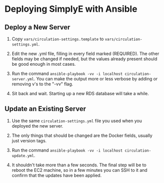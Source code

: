 # Deploying SimplyE with Ansible

## Deploy a New Server

1. Copy `vars/circulation-settings.template` to `vars/circulation-settings.yml`.

2. Edit the new .yml file, filling in every field marked (REQUIRED). The other fields may be changed if needed, but the values already present should be good enough in most cases.

3. Run the command `ansible-playbook -vv -i localhost circulation-server.yml`. You can make the output more or less verbose by adding or removing v's to the "-vv" flag.

4. Sit back and wait. Starting up a new RDS database will take a while.

## Update an Existing Server

1. Use the same `circulation-settings.yml` file you used when you deployed the new server.

2. The only things that should be changed are the Docker fields, usually just version tags.

3. Run the command `ansible-playbook -vv -i localhost circulation-update.yml`.

4. It shouldn't take more than a few seconds. The final step will be to reboot the EC2 machine, so in a few minutes you can SSH to it and confirm that the updates have been applied.
